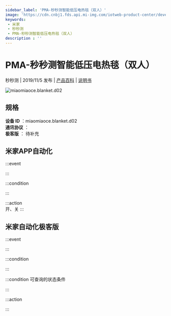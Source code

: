 ```yaml
---
sidebar_label: 'PMA-秒秒测智能低压电热毯（双人）'
image: 'https://cdn.cnbj1.fds.api.mi-img.com/iotweb-product-center/developer_1566782966921FnCB7VWS.png?GalaxyAccessKeyId=AKVGLQWBOVIRQ3XLEW&Expires=9223372036854775807&Signature=hHyrt7v5Dzstqu/y4LoDGrRq6X8='
keywords: 
 - 米家
 - 秒秒测
 - PMA-秒秒测智能低压电热毯（双人）
description : ''
---
```

# PMA-秒秒测智能低压电热毯（双人）

秒秒测 | 2019/11/5 发布 | [产品百科](https://home.mi.com/webapp/content/baike/product/index.html?model=miaomiaoce.blanket.d02/) | [说明书](https://home.mi.com/views/introduction.html?model=miaomiaoce.blanket.d02&region=cn)

![miaomiaoce.blanket.d02](https://cdn.cnbj1.fds.api.mi-img.com/iotweb-product-center/developer_1566782966921FnCB7VWS.png?GalaxyAccessKeyId=AKVGLQWBOVIRQ3XLEW&Expires=9223372036854775807&Signature=hHyrt7v5Dzstqu/y4LoDGrRq6X8=)

## 规格  
> 
**设备 ID** ：miaomiaoce.blanket.d02  
**通讯协议** ：  
**极客版**  ： 待补充 


## 米家APP自动化  

:::event  

:::

:::condition  

:::

:::action   
开、关
:::

## 米家自动化极客版  

:::event  

:::

:::condition  

:::

:::condition 可查询的状态条件  

:::

:::action  

:::

        
